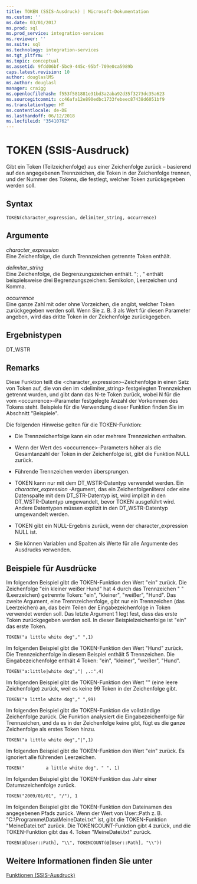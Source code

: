 ```yaml
---
title: TOKEN (SSIS-Ausdruck) | Microsoft-Dokumentation
ms.custom: ''
ms.date: 03/01/2017
ms.prod: sql
ms.prod_service: integration-services
ms.reviewer: ''
ms.suite: sql
ms.technology: integration-services
ms.tgt_pltfrm: ''
ms.topic: conceptual
ms.assetid: 9fdd06bf-5bc9-445c-95bf-709e0ca5989b
caps.latest.revision: 10
author: douglaslMS
ms.author: douglasl
manager: craigg
ms.openlocfilehash: f553f581881e31bd3a2aba92d35f3273dc35a623
ms.sourcegitcommit: cc46afa12e890edbc1733febeec87438d6051bf9
ms.translationtype: HT
ms.contentlocale: de-DE
ms.lasthandoff: 06/12/2018
ms.locfileid: "35410762"
---
```

# <a name="token--ssis-expression"></a>TOKEN (SSIS-Ausdruck)
  Gibt ein Token (Teilzeichenfolge) aus einer Zeichenfolge zurück – basierend auf den angegebenen Trennzeichen, die Token in der Zeichenfolge trennen, und der Nummer des Tokens, die festlegt, welcher Token zurückgegeben werden soll.  
  
## <a name="syntax"></a>Syntax  
  
```  
TOKEN(character_expression, delimiter_string, occurrence)  
```  
  
## <a name="arguments"></a>Argumente  
 *character_expression*  
 Eine Zeichenfolge, die durch Trennzeichen getrennte Token enthält.  
  
 *delimiter_string*  
 Eine Zeichenfolge, die Begrenzungszeichen enthält. "; , " enthält beispielsweise drei Begrenzungszeichen: Semikolon, Leerzeichen und Komma.  
  
 *occurrence*  
 Eine ganze Zahl mit oder ohne Vorzeichen, die angibt, welcher Token zurückgegeben werden soll. Wenn Sie z. B. 3 als Wert für diesen Parameter angeben, wird das dritte Token in der Zeichenfolge zurückgegeben.  
  
## <a name="result-types"></a>Ergebnistypen  
 DT_WSTR  
  
## <a name="remarks"></a>Remarks  
 Diese Funktion teilt die <character_expression>-Zeichenfolge in einen Satz von Token auf, die von den im <delimiter_string> festgelegten Trennzeichen getrennt wurden, und gibt dann das N-te Token zurück, wobei N für die vom \<occurrence>-Parameter festgelegte Anzahl der Vorkommen des Tokens steht. Beispiele für die Verwendung dieser Funktion finden Sie im Abschnitt "Beispiele".  
  
 Die folgenden Hinweise gelten für die TOKEN-Funktion:  
  
-   Die Trennzeichenfolge kann ein oder mehrere Trennzeichen enthalten.  
  
-   Wenn der Wert des \<occurrence>-Parameters höher als die Gesamtanzahl der Token in der Zeichenfolge ist, gibt die Funktion NULL zurück.  
  
-   Führende Trennzeichen werden übersprungen.  
  
-   TOKEN kann nur mit dem DT_WSTR-Datentyp verwendet werden. Ein *character_expression* -Argument, das ein Zeichenfolgenliteral oder eine Datenspalte mit dem DT_STR-Datentyp ist, wird implizit in den DT_WSTR-Datentyp umgewandelt, bevor TOKEN ausgeführt wird. Andere Datentypen müssen explizit in den DT_WSTR-Datentyp umgewandelt werden.  
  
-   TOKEN gibt ein NULL-Ergebnis zurück, wenn der character_expression NULL ist.  
  
-   Sie können Variablen und Spalten als Werte für alle Argumente des Ausdrucks verwenden.  
  
## <a name="expression-examples"></a>Beispiele für Ausdrücke  
 Im folgenden Beispiel gibt die TOKEN-Funktion den Wert "ein" zurück. Die Zeichenfolge "ein kleiner weißer Hund" hat 4 durch das Trennzeichen " " (Leerzeichen) getrennte Token: "ein", "kleiner", "weißer", "Hund". Das zweite Argument, eine Trennzeichenfolge, gibt nur ein Trennzeichen (das Leerzeichen) an, das beim Teilen der Eingabezeichenfolge in Token verwendet werden soll. Das letzte Argument 1 legt fest, dass das erste Token zurückgegeben werden soll. In dieser Beispielzeichenfolge ist "ein" das erste Token.  
  
```  
TOKEN("a little white dog"," ",1)  
```  
  
 Im folgenden Beispiel gibt die TOKEN-Funktion den Wert "Hund" zurück. Die Trennzeichenfolge in diesem Beispiel enthält 5 Trennzeichen. Die Eingabezeichenfolge enthält 4 Token: "ein", "kleiner", "weißer", "Hund".  
  
```  
TOKEN("a:little|white dog","| ,.:",4)  
```  
  
 Im folgenden Beispiel gibt die TOKEN-Funktion den Wert "" (eine leere Zeichenfolge) zurück, weil es keine 99 Token in der Zeichenfolge gibt.  
  
```  
TOKEN("a little white dog"," ",99)  
```  
  
 Im folgenden Beispiel gibt die TOKEN-Funktion die vollständige Zeichenfolge zurück. Die Funktion analysiert die Eingabezeichenfolge für Trennzeichen, und da es in der Zeichenfolge keine gibt, fügt es die ganze Zeichenfolge als erstes Token hinzu.  
  
```  
TOKEN("a little white dog","|",1)  
```  
  
 Im folgenden Beispiel gibt die TOKEN-Funktion den Wert "ein" zurück. Es ignoriert alle führenden Leerzeichen.  
  
```  
TOKEN("        a little white dog", " ", 1)  
```  
  
 Im folgenden Beispiel gibt die TOKEN-Funktion das Jahr einer Datumszeichenfolge zurück.  
  
```  
TOKEN("2009/01/01", "/"), 1  
```  
  
 Im folgenden Beispiel gibt die TOKEN-Funktion den Dateinamen des angegebenen Pfads zurück. Wenn der Wert von User::Path z. B. "C:\Programme\Data\MeineDatei.txt" ist, gibt die TOKEN-Funktion "MeineDatei.txt" zurück. Die TOKENCOUNT-Funktion gibt 4 zurück, und die TOKEN-Funktion gibt das 4. Token "MeineDatei.txt" zurück.  
  
```  
TOKEN(@[User::Path], "\\", TOKENCOUNT(@[User::Path], "\\"))  
```  
  
## <a name="see-also"></a>Weitere Informationen finden Sie unter  
 [Funktionen &#40;SSIS-Ausdruck&#41;](../../integration-services/expressions/functions-ssis-expression.md)  
  
  
